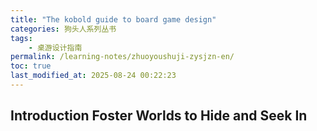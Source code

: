 ```yaml
---
title: "The kobold guide to board game design"
categories: 狗头人系列丛书
tags:
    - 桌游设计指南
permalink: /learning-notes/zhuoyoushuji-zysjzn-en/
toc: true
last_modified_at: 2025-08-24 00:22:23
---
```


## Introduction Foster Worlds to Hide and Seek In






